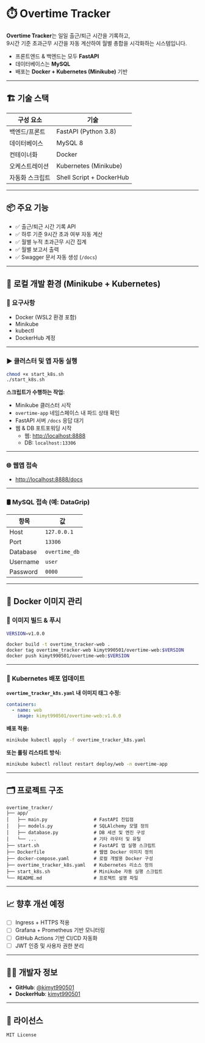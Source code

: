 # ⏱️ Overtime Tracker

**Overtime Tracker**는 일일 출근/퇴근 시간을 기록하고,  
9시간 기준 초과근무 시간을 자동 계산하여 월별 총합을 시각화하는 시스템입니다.

- 프론트엔드 & 백엔드는 모두 **FastAPI**
- 데이터베이스는 **MySQL**
- 배포는 **Docker + Kubernetes (Minikube)** 기반

---

## 🏗️ 기술 스택

| 구성 요소       | 기술                     |
|----------------|--------------------------|
| 백엔드/프론트   | FastAPI (Python 3.8)     |
| 데이터베이스    | MySQL 8                  |
| 컨테이너화      | Docker                   |
| 오케스트레이션 | Kubernetes (Minikube)    |
| 자동화 스크립트 | Shell Script + DockerHub |

---

## 📦 주요 기능

- ✅ 출근/퇴근 시간 기록 API
- ✅ 하루 기준 9시간 초과 여부 자동 계산
- ✅ 월별 누적 초과근무 시간 집계
- ✅ 월별 보고서 출력
- ✅ Swagger 문서 자동 생성 (`/docs`)

---

## 🚀 로컬 개발 환경 (Minikube + Kubernetes)

### 🔧 요구사항

- Docker (WSL2 환경 포함)
- Minikube
- kubectl
- DockerHub 계정

---

### ▶️ 클러스터 및 앱 자동 실행

```bash
chmod +x start_k8s.sh
./start_k8s.sh
```

**스크립트가 수행하는 작업:**

- Minikube 클러스터 시작  
- `overtime-app` 네임스페이스 내 파드 상태 확인  
- FastAPI 서버 `/docs` 응답 대기  
- 웹 & DB 포트포워딩 시작  
  - 웹: [http://localhost:8888](http://localhost:8888)  
  - DB: `localhost:13306`

---

### 🌐 웹앱 접속

- [http://localhost:8888/docs](http://localhost:8888/docs)

---

### 🛢️ MySQL 접속 (예: DataGrip)

| 항목      | 값              |
|-----------|-----------------|
| Host      | `127.0.0.1`     |
| Port      | `13306`         |
| Database  | `overtime_db`   |
| Username  | `user`          |
| Password  | `0000`          |

---

## 🐳 Docker 이미지 관리

### 🔨 이미지 빌드 & 푸시

```bash
VERSION=v1.0.0

docker build -t overtime_tracker-web .
docker tag overtime_tracker-web kimyt990501/overtime-web:$VERSION
docker push kimyt990501/overtime-web:$VERSION
```

---

### 🚀 Kubernetes 배포 업데이트

**`overtime_tracker_k8s.yaml` 내 이미지 태그 수정:**

```yaml
containers:
  - name: web
    image: kimyt990501/overtime-web:v1.0.0
```

**배포 적용:**

```bash
minikube kubectl apply -f overtime_tracker_k8s.yaml
```

**또는 롤링 리스타트 방식:**

```bash
minikube kubectl rollout restart deploy/web -n overtime-app
```

---

## 🗂️ 프로젝트 구조

```text
overtime_tracker/
├── app/
│   ├── main.py                 # FastAPI 진입점
│   ├── models.py               # SQLAlchemy 모델 정의
│   ├── database.py             # DB 세션 및 엔진 구성
│   └── ...                     # 기타 라우터 및 유틸
├── start.sh                    # FastAPI 앱 실행 스크립트
├── Dockerfile                  # 웹앱 Docker 이미지 정의
├── docker-compose.yaml         # 로컬 개발용 Docker 구성
├── overtime_tracker_k8s.yaml   # Kubernetes 리소스 정의
├── start_k8s.sh                # Minikube 자동 실행 스크립트
└── README.md                   # 프로젝트 설명 파일
```

---

## 📈 향후 개선 예정

- [ ] Ingress + HTTPS 적용
- [ ] Grafana + Prometheus 기반 모니터링
- [ ] GitHub Actions 기반 CI/CD 자동화
- [ ] JWT 인증 및 사용자 권한 분리

---

## 👨‍💻 개발자 정보

- **GitHub**: [@kimyt990501](https://github.com/kimyt990501)
- **DockerHub**: [kimyt990501](https://hub.docker.com/u/kimyt990501)

---

## 📝 라이선스

```
MIT License
```